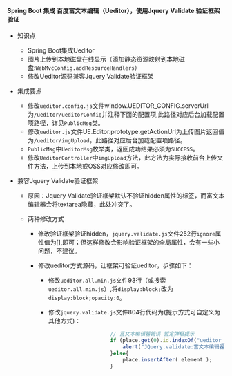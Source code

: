 #### Spring  Boot 集成 百度富文本编辑（Ueditor），使用Jquery Validate 验证框架验证

- 知识点
  - Spring Boot集成Ueditor
  - 图片上传到本地磁盘在线显示（添加静态资源映射到本地磁盘:`WebMvcConfig.addResourceHandlers`）
  - 修改Ueditor源码兼容Jquery Validate验证框架

- 集成要点

  - 修改`ueditor.config.js`文件window.UEDITOR_CONFIG.serverUrl为`/ueditor/ueditorConfig`并注释下面的配置项,此路径对应后台加载配置项路径，详见`PublicMsg`类。
  - 修改`ueditor.js`文件UE.Editor.prototype.getActionUrl为上传图片返回值为`/ueditor/imgUpload`，此路径对应后台加载配置项路径。
  - `PublicMsg`中`UeditorMsg`枚举类，返回成功结果必须为`SUCCESS`。
  - 修改`UeditorController`中`imgUpload`方法，此方法为实际接收前台上传文件方法，上传到本地或OSS对应修改即可。

- 兼容Jquery Validate验证框架

  - 原因：Jquery Validate验证框架默认不验证hidden属性的标签，而富文本编辑器会将textarea隐藏，此处冲突了。

  - 两种修改方式

    - 修改验证框架验证hidden，`jquery.validate.js`文件252行`ignore`属性值为[],即可；但这样修改会影响验证框架的全局属性，会有一些小问题，不建议。

    - 修改ueditor方式源码，让框架可验证ueditor，步骤如下：

      - 修改`ueditor.all.min.js`文件93行（或搜索`ueditor.all.min.js`）,将`display:block;`改为`display:block;opacity:0`。

      - 修改`jquery.validate.js`文件804行代码为(提示方式可自定义为其他方式)：

        ```javascript
        					// 富文本编辑器错误 暂定弹框提示
        					if (place.get(0).id.indexOf("ueditor_textarea_") != -1 && place.html() != ""){
        						alert("JQuery.validate:富文本编辑器内容必填！");
        					}else{
        						place.insertAfter( element );
        					}
        ```

        


